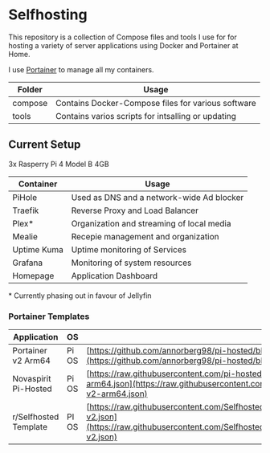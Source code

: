 # Selfhosting

This repository is a collection of Compose files and tools I use for for hosting a variety of server applications using Docker and Portainer at Home.

I use [Portainer](https://github.com/portainer/portainer) to manage all my containers.

| Folder | Usage | 
| --- | --- | 
| compose | Contains Docker-Compose files for various software | 
| tools | Contains varios scripts for intsalling or updating | 

## Current Setup
3x Rasperry Pi 4 Model B 4GB

| Container | Usage | 
| --- | --- | 
| PiHole | Used as DNS and a network-wide Ad blocker | 
| Traefik | Reverse Proxy and Load Balancer |
| Plex* | Organization and streaming of local media | 
| Mealie | Recepie management and organization |
| Uptime Kuma | Uptime monitoring of Services |
| Grafana | Monitoring of system resources |
| Homepage | Application Dashboard |

\* Currently phasing out in favour of Jellyfin
 

### Portainer Templates

| Application | OS | URL |
| --- | --- | --- |
| Portainer v2 Arm64 | Pi OS | [https://github.com/annorberg98/pi-hosted/blob/master/template/portainer-v2-arm64.json](https://github.com/annorberg98/pi-hosted/blob/master/template/portainer-v2-arm64.json) |
| Novaspirit Pi-Hosted | Pi OS | [https://raw.githubusercontent.com/pi-hosted/pi-hosted/master/template/portainer-v2-arm64.json](https://raw.githubusercontent.com/pi-hosted/pi-hosted/master/template/portainer-v2-arm64.json) |
| r/Selfhosted Template | PI OS | [https://raw.githubusercontent.com/SelfhostedPro/selfhosted_templates/master/Template/portainer-v2.json](https://raw.githubusercontent.com/SelfhostedPro/selfhosted_templates/master/Template/portainer-v2.json) |
